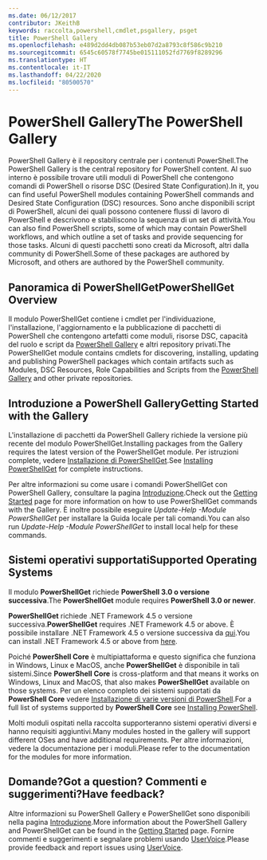 ```yaml
---
ms.date: 06/12/2017
contributor: JKeithB
keywords: raccolta,powershell,cmdlet,psgallery, psget
title: PowerShell Gallery
ms.openlocfilehash: e489d2dd4db087b53eb07d2a8793c8f586c9b210
ms.sourcegitcommit: 6545c60578f7745be015111052fd7769f8289296
ms.translationtype: HT
ms.contentlocale: it-IT
ms.lasthandoff: 04/22/2020
ms.locfileid: "80500570"
---
```

# <a name="the-powershell-gallery"></a><span data-ttu-id="81cde-103">PowerShell Gallery</span><span class="sxs-lookup"><span data-stu-id="81cde-103">The PowerShell Gallery</span></span>

<span data-ttu-id="81cde-104">PowerShell Gallery è il repository centrale per i contenuti PowerShell.</span><span class="sxs-lookup"><span data-stu-id="81cde-104">The PowerShell Gallery is the central repository for PowerShell content.</span></span> <span data-ttu-id="81cde-105">Al suo interno è possibile trovare utili moduli di PowerShell che contengono comandi di PowerShell o risorse DSC (Desired State Configuration).</span><span class="sxs-lookup"><span data-stu-id="81cde-105">In it, you can find useful PowerShell modules containing PowerShell commands and Desired State Configuration (DSC) resources.</span></span>
<span data-ttu-id="81cde-106">Sono anche disponibili script di PowerShell, alcuni dei quali possono contenere flussi di lavoro di PowerShell e descrivono e stabiliscono la sequenza di un set di attività.</span><span class="sxs-lookup"><span data-stu-id="81cde-106">You can also find PowerShell scripts, some of which may contain PowerShell workflows, and which outline a set of tasks and provide sequencing for those tasks.</span></span> <span data-ttu-id="81cde-107">Alcuni di questi pacchetti sono creati da Microsoft, altri dalla community di PowerShell.</span><span class="sxs-lookup"><span data-stu-id="81cde-107">Some of these packages are authored by Microsoft, and others are authored by the PowerShell community.</span></span>

## <a name="powershellget-overview"></a><span data-ttu-id="81cde-108">Panoramica di PowerShellGet</span><span class="sxs-lookup"><span data-stu-id="81cde-108">PowerShellGet Overview</span></span>

<span data-ttu-id="81cde-109">Il modulo PowerShellGet contiene i cmdlet per l'individuazione, l'installazione, l'aggiornamento e la pubblicazione di pacchetti di PowerShell che contengono artefatti come moduli, risorse DSC, capacità del ruolo e script da [PowerShell Gallery](https://www.PowerShellGallery.com) e altri repository privati.</span><span class="sxs-lookup"><span data-stu-id="81cde-109">The PowerShellGet module contains cmdlets for discovering, installing, updating and publishing PowerShell packages which contain artifacts such as Modules, DSC Resources, Role Capabilities and Scripts from the [PowerShell Gallery](https://www.PowerShellGallery.com) and other private repositories.</span></span>

## <a name="getting-started-with-the-gallery"></a><span data-ttu-id="81cde-110">Introduzione a PowerShell Gallery</span><span class="sxs-lookup"><span data-stu-id="81cde-110">Getting Started with the Gallery</span></span>

<span data-ttu-id="81cde-111">L'installazione di pacchetti da PowerShell Gallery richiede la versione più recente del modulo PowerShellGet.</span><span class="sxs-lookup"><span data-stu-id="81cde-111">Installing packages from the Gallery requires the latest version of the PowerShellGet module.</span></span> <span data-ttu-id="81cde-112">Per istruzioni complete, vedere [Installazione di PowerShellGet](installing-psget.md).</span><span class="sxs-lookup"><span data-stu-id="81cde-112">See [Installing PowerShellGet](installing-psget.md) for complete instructions.</span></span>

<span data-ttu-id="81cde-113">Per altre informazioni su come usare i comandi PowerShellGet con PowerShell Gallery, consultare la pagina [Introduzione](getting-started.md).</span><span class="sxs-lookup"><span data-stu-id="81cde-113">Check out the [Getting Started](getting-started.md) page for more information on how to use PowerShellGet commands with the Gallery.</span></span> <span data-ttu-id="81cde-114">È inoltre possibile eseguire *Update-Help -Module PowerShellGet* per installare la Guida locale per tali comandi.</span><span class="sxs-lookup"><span data-stu-id="81cde-114">You can also run *Update-Help -Module PowerShellGet* to install local help for these commands.</span></span>

## <a name="supported-operating-systems"></a><span data-ttu-id="81cde-115">Sistemi operativi supportati</span><span class="sxs-lookup"><span data-stu-id="81cde-115">Supported Operating Systems</span></span>

<span data-ttu-id="81cde-116">Il modulo **PowerShellGet** richiede **PowerShell 3.0 o versione successiva**.</span><span class="sxs-lookup"><span data-stu-id="81cde-116">The **PowerShellGet** module requires **PowerShell 3.0 or newer**.</span></span>

<span data-ttu-id="81cde-117">**PowerShellGet** richiede .NET Framework 4.5 o versione successiva.</span><span class="sxs-lookup"><span data-stu-id="81cde-117">**PowerShellGet** requires .NET Framework 4.5 or above.</span></span> <span data-ttu-id="81cde-118">È possibile installare .NET Framework 4.5 o versione successiva da [qui](https://msdn.microsoft.com/library/5a4x27ek.aspx).</span><span class="sxs-lookup"><span data-stu-id="81cde-118">You can install .NET Framework 4.5 or above from [here](https://msdn.microsoft.com/library/5a4x27ek.aspx).</span></span>

<span data-ttu-id="81cde-119">Poiché **PowerShell Core** è multipiattaforma e questo significa che funziona in Windows, Linux e MacOS, anche **PowerShellGet** è disponibile in tali sistemi.</span><span class="sxs-lookup"><span data-stu-id="81cde-119">Since **PowerShell Core** is cross-platform and that means it works on Windows, Linux and MacOS, that also makes **PowerShellGet** available on those systems.</span></span> <span data-ttu-id="81cde-120">Per un elenco completo dei sistemi supportati da **PowerShell Core** vedere [Installazione di varie versioni di PowerShell](/powershell/scripting/install/installing-powershell).</span><span class="sxs-lookup"><span data-stu-id="81cde-120">For a full list of systems supported by **PowerShell Core** see [Installing PowerShell](/powershell/scripting/install/installing-powershell).</span></span>

<span data-ttu-id="81cde-121">Molti moduli ospitati nella raccolta supporteranno sistemi operativi diversi e hanno requisiti aggiuntivi.</span><span class="sxs-lookup"><span data-stu-id="81cde-121">Many modules hosted in the gallery will support different OSes and have additional requirements.</span></span>
<span data-ttu-id="81cde-122">Per altre informazioni, vedere la documentazione per i moduli.</span><span class="sxs-lookup"><span data-stu-id="81cde-122">Please refer to the documentation for the modules for more information.</span></span>

## <a name="got-a-question-have-feedback"></a><span data-ttu-id="81cde-123">Domande?</span><span class="sxs-lookup"><span data-stu-id="81cde-123">Got a question?</span></span> <span data-ttu-id="81cde-124">Commenti e suggerimenti?</span><span class="sxs-lookup"><span data-stu-id="81cde-124">Have feedback?</span></span>

<span data-ttu-id="81cde-125">Altre informazioni su PowerShell Gallery e PowerShellGet sono disponibili nella pagina [Introduzione](getting-started.md).</span><span class="sxs-lookup"><span data-stu-id="81cde-125">More information about the PowerShell Gallery and PowerShellGet can be found in the [Getting Started](getting-started.md) page.</span></span> <span data-ttu-id="81cde-126">Fornire commenti e suggerimenti e segnalare problemi usando [UserVoice](http://windowsserver.uservoice.com/forums/301869-powershell).</span><span class="sxs-lookup"><span data-stu-id="81cde-126">Please provide feedback and report issues using [UserVoice](http://windowsserver.uservoice.com/forums/301869-powershell).</span></span>
